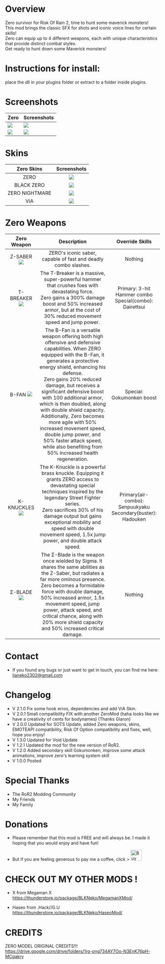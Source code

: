 # Overview
Zero survivor for Risk Of Rain 2, time to hunt some maverick monsters! <br>
This mod brings the classic SFX for shots and iconic voice lines for certain skills! <br>
Zero can equip up to 4 different weapons, each with unique characteristics that provide distinct combat styles. <br>
Get ready to hunt down some Maverick monsters!



# Instructions for install:
place the dll in your plugins folder or extract to a folder inside plugins.


# Screenshots

| Zero              | Screenshots             |
|-------------------------|-------------------------|
|![](https://i.imgur.com/dNrq20y.png)|![](https://i.imgur.com/wwzcEE0.png)|
|![](https://i.imgur.com/UA6dNfM.png)|![](https://i.imgur.com/LWB2QwT.png)|

# Skins

| Zero Skins              | Screenshots             |
|:-------------------------:|:-------------------------:|
|ZERO|![](https://i.imgur.com/dNrq20y.png)|
|BLACK ZERO|![](https://i.imgur.com/dkUhuXH.png)|
|ZERO NIGHTMARE|![](https://i.imgur.com/70tSaZG.png)|
|ViA|![](https://i.imgur.com/zJBngDi.png)|

# Zero Weapons

| Zero Weapon         | Description     | Override Skills  |
|:---------------:|:---------------:|:---------------:|
| Z-SABER ![](https://i.imgur.com/ykmtEfp.png)| ZERO's iconic saber, capable of fast and deadly combo slashes.| Nothing |
| T-BREAKER ![](https://i.imgur.com/zuui0v8.png)| The T-Breaker is a massive, super-powerful hammer that crushes foes with devastating force.<br>Zero gains a 300% damage boost and 50% increased armor, but at the cost of 30% reduced movement speed and jump power.| Primary: 3-hit Hammer combo<br> Special(combo): Dairettsui  |
| B-FAN ![](https://i.imgur.com/fCnpSSu.png)| The B-Fan is a versatile weapon offering both high offensive and defensive capabilities. When ZERO equipped with the B-Fan, it generates a protective energy shield, enhancing his defense.<br>Zero gains 20% reduced damage, but receives a significant defensive boost with 100 additional armor, which is then doubled, along with double shield capacity. Additionally, Zero becomes more agile with 50% increased movement speed, double jump power, and 50% faster attack speed, while also benefiting from 50% increased health regeneration.| Special: Gokumonken boost  |
| K-KNUCKLES ![](https://i.imgur.com/eAqO3t4.png)| The K-Knuckle is a powerful brass knuckle. Equipping it grants ZERO access to devastating special techniques inspired by the legendary Street Fighter series.<br>Zero sacrifices 30% of his damage output but gains exceptional mobility and speed with double movement speed, 1.5x jump power, and double attack speed.| Primary(air-combo): Senpuukyaku<br> Secondary(buster): Hadouken  |
| Σ-BLADE ![](https://i.imgur.com/o76alC3.png)| The Σ-Blade is the weapon once wielded by Sigma. It shares the same abilities as the Z-Saber, but radiates a far more ominous presence.<br>Zero becomes a formidable force with double damage, 50% increased armor, 1.5x movement speed, jump power, attack speed, and critical chance, along with 20% more shield capacity and 50% increased critical damage.| Nothing  |


# Contact
- If you found any bugs or just want to get in touch, you can find me here: lianeko2302@gmail.com


# Changelog
- V 2.1.0 Fix some hook erros, dependencies and add ViA Skin.
- V 2.0.1 Small compatibility FIX with another ZeroMod (haha looks like we have a creativity of cents for bodynames) (Thanks Glaron)
- V 2.0.0 Updated for SOTS Update, added Zero weapons, skins, EMOTEAPI compatibility, Risk Of Option compatibility and fixes, well, hope you enjoy!
- V 1.3.0 Updated for Void Update
- V 1.2.1 Updated the mod for the new version of RoR2.
- V 1.2.0 Added secondary skill Gokumonken, improve some attack animations, improve zero's learning system skill
- V 1.0.0 Posted

# Special Thanks
- The RoR2 Modding Community
- My Friends
- My Family

# Donations
- Please remember that this mod is FREE and will always be. I made it hoping that you would enjoy and have fun!

- But if you are feeling generous to pay me a coffee, click >  <a href='https://ko-fi.com/M4M1LVGAO' target='_blank'><img height='36' style='border:0px;height:36px;' src='https://storage.ko-fi.com/cdn/kofi1.png?v=3' border='0' alt='Buy Me a Coffee at ko-fi.com' /></a>


# CHECK OUT MY OTHER MODS !
- X from Megaman X
https://thunderstore.io/package/BLKNeko/MegamanXMod/

- Haseo from .Hack//G.U
https://thunderstore.io/package/BLKNeko/HaseoMod/

# CREDITS

ZERO MODEL ORIGINAL CREDITS!!!
https://drive.google.com/drive/folders/1rg-ong734AY7Oo-N3EnK76pH-MCgakry